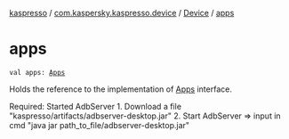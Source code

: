 [kaspresso](../../index.md) / [com.kaspersky.kaspresso.device](../index.md) / [Device](index.md) / [apps](./apps.md)

# apps

`val apps: `[`Apps`](../../com.kaspersky.kaspresso.device.apps/-apps/index.md)

Holds the reference to the implementation of [Apps](../../com.kaspersky.kaspresso.device.apps/-apps/index.md) interface.

Required: Started AdbServer
    1. Download a file "kaspresso/artifacts/adbserver-desktop.jar"
    2. Start AdbServer =&gt; input in cmd "java jar path_to_file/adbserver-desktop.jar"

